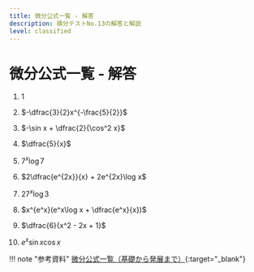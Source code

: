 ```yaml
---
title: 微分公式一覧 - 解答
description: 積分テストNo.13の解答と解説
level: classified
---
```


# 微分公式一覧 - 解答

1. $1$

2. $-\dfrac{3}{2}x^{-\frac{5}{2}}$

3. $-\sin x + \dfrac{2}{\cos^2 x}$

4. $\dfrac{5}{x}$

5. $7^x\log 7$

6. $2\dfrac{e^{2x}}{x} + 2e^{2x}\log x$

7. $27^x\log 3$

8. $x^{e^x}(e^x\log x + \dfrac{e^x}{x})$

9. $\dfrac{6}{x^2 - 2x + 1}$

10. $e^x\sin x\cos x$

!!! note "参考資料"
    [微分公式一覧（基礎から発展まで）](https://manabitimes.jp/math/1109){:target="_blank"}